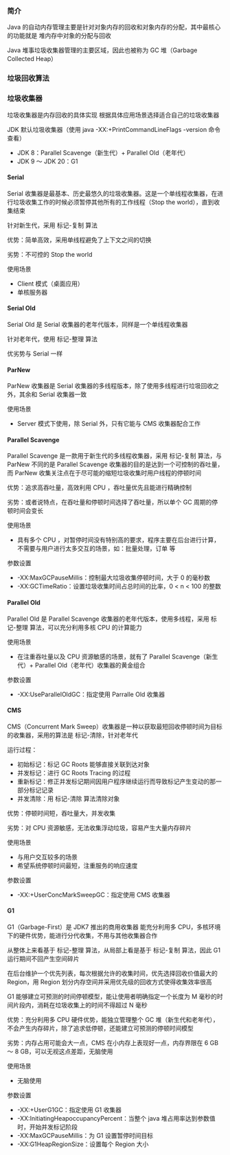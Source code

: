 ### 简介
Java 的自动内存管理主要是针对对象内存的回收和对象内存的分配，其中最核心的功能就是 堆内存中对象的分配与回收

Java 堆事垃圾收集器管理的主要区域，因此也被称为 GC 堆（Garbage Collected Heap）

### 垃圾回收算法

### 垃圾收集器
垃圾收集器是内存回收的具体实现
根据具体应用场景选择适合自己的垃圾收集器

JDK 默认垃圾收集器（使用 java -XX:+PrintCommandLineFlags -version 命令查看）
- JDK 8：Parallel Scavenge（新生代）+ Parallel Old（老年代）
- JDK 9 ～ JDK 20：G1
#### Serial
Serial 收集器是最基本、历史最悠久的垃圾收集器。这是一个单线程收集器，在进行垃圾收集工作的时候必须暂停其他所有的工作线程（Stop the world），直到收集结束

针对新生代，采用 标记-复制 算法

优势：简单高效，采用单线程避免了上下文之间的切换

劣势：不可控的 Stop the world

使用场景
- Client 模式（桌面应用）
- 单核服务器

#### Serial Old
Serial Old 是 Serial 收集器的老年代版本，同样是一个单线程收集器

针对老年代，使用 标记-整理 算法

优劣势与 Serial 一样

#### ParNew
ParNew 收集器是 Serial 收集器的多线程版本，除了使用多线程进行垃圾回收之外，其余和 Serial 收集器一致

使用场景
- Server 模式下使用，除 Serial 外，只有它能与 CMS 收集器配合工作

#### Parallel Scavenge
Parallel Scavenge 是一款用于新生代的多线程收集器，采用 标记-复制 算法，与 ParNew 不同的是 Parallel Scavenge 收集器的目的是达到一个可控制的吞吐量，而 ParNew 收集关注点在于尽可能的缩短垃圾收集时用户线程的停顿时间

优势：追求高吞吐量，高效利用 CPU ，吞吐量优先且能进行精确控制

劣势：或者说特点，在吞吐量和停顿时间选择了吞吐量，所以单个 GC 周期的停顿时间会变长

使用场景
- 具有多个 CPU ，对暂停时间没有特别高的要求，程序主要在后台进行计算，不需要与用户进行太多交互的场景，如：批量处理，订单 等

参数设置
- -XX:MaxGCPauseMillis：控制最大垃圾收集停顿时间，大于 0 的毫秒数
- -XX:GCTimeRatio：设置垃圾收集时间占总时间的比率，0 < n < 100 的整数
#### Parallel Old
Parallel Old 是 Parallel Scavenge 收集器的老年代版本，使用多线程，采用 标记-整理 算法，可以充分利用多核 CPU 的计算能力

使用场景
- 在注重吞吐量以及 CPU 资源敏感的场景，就有了 Parallel Scavenge（新生代）+ Parallel Old（老年代）收集器的黄金组合

参数设置
- -XX:UseParallelOldGC：指定使用 Parralle Old 收集器

#### CMS
CMS（Concurrent Mark Sweep）收集器是一种以获取最短回收停顿时间为目标的收集器，采用的算法是 标记-清除，针对老年代

运行过程：
- 初始标记：标记 GC Roots 能够直接关联到达对象
- 并发标记：进行 GC Roots Tracing 的过程
- 重新标记：修正并发标记期间因用户程序继续运行而导致标记产生变动的那一部分标记记录
- 并发清除：用 标记-清除 算法清除对象

优势：停顿时间短，吞吐量大，并发收集

劣势：对 CPU 资源敏感，无法收集浮动垃圾，容易产生大量内存碎片

使用场景
- 与用户交互较多的场景
- 希望系统停顿时间最短，注重服务的响应速度

参数设置
- -XX:+UserConcMarkSweepGC：指定使用 CMS 收集器
#### G1
G1（Garbage-First）是 JDK7 推出的商用收集器
能充分利用多 CPU，多核环境下的硬件优势，能进行分代收集，不用与其他收集器合作

从整体上来看基于 标记-整理 算法，从局部上看是基于 标记-复制 算法，因此 G1 运行期间不回产生空间碎片

在后台维护一个优先列表，每次根据允许的收集时间，优先选择回收价值最大的 Region，用 Region 划分内存空间并采用优先级的回收方式使得收集效率很高

G1 能够建立可预测的时间停顿模型，能让使用者明确指定一个长度为 M 毫秒的时间片段内，消耗在垃圾收集上的时间不得超过 N 毫秒

优势：充分利用多 CPU 硬件优势，能独立管理整个 GC 堆（新生代和老年代），不会产生内存碎片，除了追求低停顿，还能建立可预测的停顿时间模型

劣势：内存占用可能会大一点，CMS 在小内存上表现好一点，内存界限在 6 GB ～ 8 GB，可以无视这点差距，无脑使用

使用场景
- 无脑使用

参数设置
- -XX:+UserG1GC：指定使用 G1 收集器
- -XX:InitiatingHeapoccupancyPercent：当整个 java 堆占用率达到参数值时，开始并发标记阶段
- -XX:MaxGCPauseMillis：为 G1 设置暂停时间目标
- -XX:G1HeapRegionSize：设置每个 Region 大小